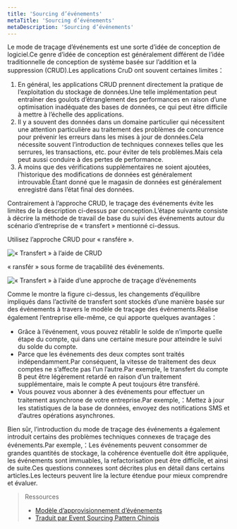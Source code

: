 ```yaml
---
title: 'Sourcing d’événements'
metaTitle: 'Sourcing d’événements'
metaDescription: 'Sourcing d’événements'
---
```


Le mode de traçage d’événements est une sorte d’idée de conception de logiciel.Ce genre d’idée de conception est généralement différent de l’idée traditionnelle de conception de système basée sur l’addition et la suppression (CRUD).Les applications CruD ont souvent certaines limites：

1. En général, les applications CRUD prennent directement la pratique de l’exploitation du stockage de données.Une telle implémentation peut entraîner des goulots d’étranglement des performances en raison d’une optimisation inadéquate des bases de données, ce qui peut être difficile à mettre à l’échelle des applications.
2. Il y a souvent des données dans un domaine particulier qui nécessitent une attention particulière au traitement des problèmes de concurrence pour prévenir les erreurs dans les mises à jour de données.Cela nécessite souvent l’introduction de techniques connexes telles que les serrures, les transactions, etc. pour éviter de tels problèmes.Mais cela peut aussi conduire à des pertes de performance.
3. À moins que des vérifications supplémentaires ne soient ajoutées, l’historique des modifications de données est généralement introuvable.Étant donné que le magasin de données est généralement enregistré dans l’état final des données.

Contrairement à l’approche CRUD, le traçage des événements évite les limites de la description ci-dessus par conception.L’étape suivante consiste à décrire la méthode de travail de base du suivi des événements autour du scénario d’entreprise de « transfert » mentionné ci-dessus.

Utilisez l’approche CRUD pour « ransfére ».

![« Transfert » à l’aide de CRUD](/images/20190226-006.gif)

« ransfér » sous forme de traçabilité des événements.

![« Transfert » à l’aide d’une approche de traçage d’événements](/images/20190227-001.gif)

Comme le montre la figure ci-dessus, les changements d’équilibre impliqués dans l’activité de transfert sont stockés d’une manière basée sur des événements à travers le modèle de traçage des événements.Réalise également l’entreprise elle-même, ce qui apporte quelques avantages：

- Grâce à l’événement, vous pouvez rétablir le solde de n’importe quelle étape du compte, qui dans une certaine mesure pour atteindre le suivi du solde du compte.
- Parce que les événements des deux comptes sont traités indépendamment.Par conséquent, la vitesse de traitement des deux comptes ne s’affecte pas l’un l’autre.Par exemple, le transfert du compte B peut être légèrement retardé en raison d’un traitement supplémentaire, mais le compte A peut toujours être transféré.
- Vous pouvez vous abonner à des événements pour effectuer un traitement asynchrone de votre entreprise.Par exemple,：Mettez à jour les statistiques de la base de données, envoyez des notifications SMS et d’autres opérations asynchrones.

Bien sûr, l’introduction du mode de traçage des événements a également introduit certains des problèmes techniques connexes de traçage des événements.Par exemple,：Les événements peuvent consommer de grandes quantités de stockage, la cohérence éventuelle doit être appliquée, les événements sont immuables, la refactorisation peut être difficile, et ainsi de suite.Ces questions connexes sont décrites plus en détail dans certains articles.Les lecteurs peuvent lire la lecture étendue pour mieux comprendre et évaluer.

> Ressources
> 
> - [Modèle d’approvisionnement d’événements](https://docs.microsoft.com/en-us/previous-versions/msp-n-p/dn589792%28v%3dpandp.10%29)
> - [Traduit par Event Sourcing Pattern Chinois](https://www.infoq.cn/article/event-sourcing)
